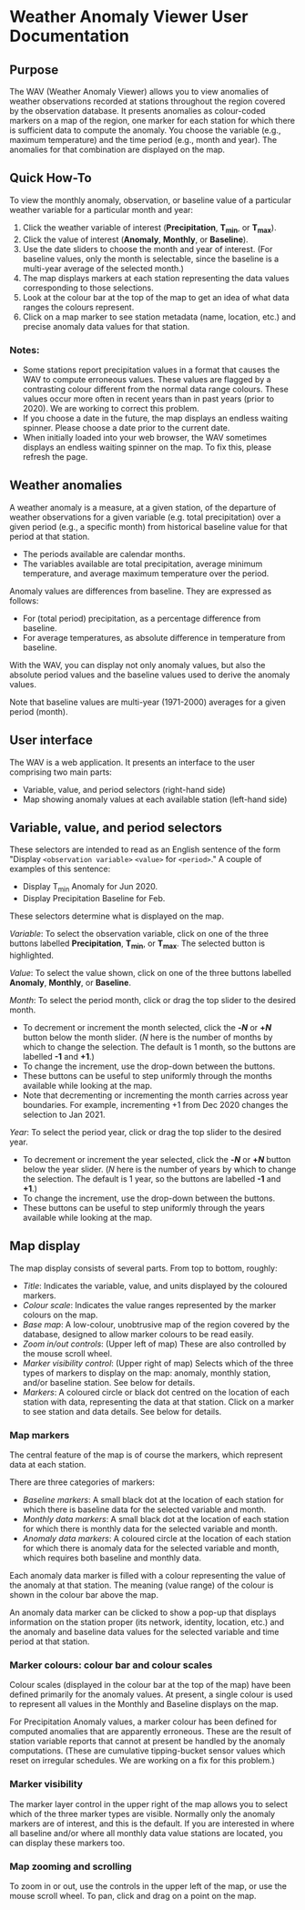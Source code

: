# Weather Anomaly Viewer User Documentation

## Purpose

The WAV (Weather Anomaly Viewer) allows you to view anomalies of weather observations recorded at stations throughout the region covered by the observation database. It presents anomalies as colour-coded markers on a map of the region, one marker for each station for which there is sufficient data to compute the anomaly. You choose the variable (e.g., maximum temperature) and the time period (e.g., month and year). The anomalies for that combination are displayed on the map.

## Quick How-To

To view the monthly anomaly, observation, or baseline value of a particular weather variable for a particular month and year:

1. Click the weather variable of interest (**Precipitation**, **T<sub>min</sub>**, or **T<sub>max</sub>**).
2. Click the value of interest (**Anomaly**, **Monthly**, or **Baseline**).
3. Use the date sliders to choose the month and year of interest. (For baseline values, only the month is selectable, since the baseline is a multi-year average of the selected month.)
4. The map displays markers at each station representing the data values corresponding to those selections.
5. Look at the colour bar at the top of the map to get an idea of what data ranges the colours represent.
6. Click on a map marker to see station metadata (name, location, etc.) and precise anomaly data values for that station.

### Notes:

- Some stations report precipitation values in a format that causes the WAV to compute erroneous values. These values are flagged by a contrasting colour different from the normal data range colours. These values occur more often in recent years than in past years (prior to 2020). We are working to correct this problem.
- If you choose a date in the future, the map displays an endless waiting spinner. Please choose a date prior to the current date.
- When initially loaded into your web browser, the WAV sometimes displays an endless waiting spinner on the map. To fix this, please refresh the page.

## Weather anomalies

A weather anomaly is a measure, at a given station, of the departure of weather observations for a given variable (e.g. total precipitation) over a given period (e.g., a specific month) from historical baseline value for that period at that station.
- The periods available are calendar months.
- The variables available are total precipitation, average minimum temperature, and average maximum temperature over the period.

Anomaly values are differences from baseline. They are expressed as follows:
- For (total period) precipitation, as a percentage difference from baseline.
- For average temperatures, as absolute difference in temperature from baseline.

With the WAV, you can display not only anomaly values, but also the absolute period values and the baseline values used to derive the anomaly values.

Note that baseline values are multi-year (1971-2000) averages for a given period (month).

## User interface

The WAV is a web application. It presents an interface to the user comprising two main parts:
- Variable, value, and period selectors (right-hand side)
- Map showing anomaly values at each available station (left-hand side)

## Variable, value, and period selectors

These selectors are intended to read as an English sentence of the form "Display `<observation variable>` `<value>` for `<period>`." A couple of examples of this sentence: 
- Display T<sub>min</sub> Anomaly for Jun 2020.
- Display Precipitation Baseline for Feb.

These selectors determine what is displayed on the map.

_Variable_: To select the observation variable, click on one of the three buttons labelled **Precipitation**, **T<sub>min</sub>**, or **T<sub>max</sub>**. The selected button is highlighted.

_Value_: To select the value shown, click on one of the three buttons labelled **Anomaly**, **Monthly**, or **Baseline**.

_Month_: To select the period month, click or drag the top slider to the desired month. 

- To decrement or increment the month selected, click the **-*N*** or **+*N*** button below the month slider. (_N_ here is the number of months by which to change the selection. The default is 1 month, so the buttons are labelled **-1** and **+1**.) 
- To change the increment, use the drop-down between the buttons. 
- These buttons can be useful to step uniformly through the months available while looking at the map. 
- Note that decrementing or incrementing the month carries across year boundaries. For example, incrementing +1 from Dec 2020 changes the selection to Jan 2021.

_Year_: To select the period year, click or drag the top slider to the desired year.

- To decrement or increment the year selected, click the **-*N*** or **+*N*** button below the year slider. (_N_ here is the number of years by which to change the selection. The default is 1 year, so the buttons are labelled **-1** and **+1**.)
- To change the increment, use the drop-down between the buttons. 
- These buttons can be useful to step uniformly through the years available while looking at the map.

## Map display

The map display consists of several parts. From top to bottom, roughly:

- _Title_: Indicates the variable, value, and units displayed by the coloured markers.
- _Colour scale_: Indicates the value ranges represented by the marker colours on the map.
- _Base map_: A low-colour, unobtrusive map of the region covered by the database, designed to allow marker colours to be read easily.
- _Zoom in/out controls_: (Upper left of map) These are also controlled by the mouse scroll wheel.
- _Marker visibility control_: (Upper right of map) Selects which of the three types of markers to display on the map: anomaly, monthly station, and/or baseline station. See below for details.
- _Markers_: A coloured circle or black dot centred on the location of each station with data, representing the data at that station. Click on a marker to see station and data details. See below for details.

### Map markers 

The central feature of the map is of course the markers, which represent data at each station.

There are three categories of markers:
- _Baseline markers_: A small black dot at the location of each station for which there is baseline data for the selected variable and month.
- _Monthly data markers_: A small black dot at the location of each station for which there is monthly data for the selected variable and month.
- _Anomaly data markers_: A coloured circle at the location of each station for which there is anomaly data for the selected variable and month, which requires both baseline and monthly data.

Each anomaly data marker is filled with a colour representing the value of the anomaly at that station. The meaning (value range) of the colour is shown in the colour bar above the map.

An anomaly data marker can be clicked to show a pop-up that displays information on the station proper (its network, identity, location, etc.) and the anomaly and baseline data values for the selected variable and time period at that station.

### Marker colours: colour bar and colour scales

Colour scales (displayed in the colour bar at the top of the map) have been defined primarily for the anomaly values. At present, a single colour is used to represent all values in the Monthly and Baseline displays on the map.

For Precipitation Anomaly values, a marker colour has been defined for computed anomalies that are apparently erroneous. These are the result of station variable reports that cannot at present be handled by the anomaly computations. (These are cumulative tipping-bucket sensor values which reset on irregular schedules. We are working on a fix for this problem.)

### Marker visibility

The marker layer control in the upper right of the map allows you to select which of the three marker types are visible. Normally only the anomaly markers are of interest, and this is the default. If you are interested in where all baseline and/or where all monthly data value stations are located, you can display these markers too.

### Map zooming and scrolling

To zoom in or out, use the controls in the upper left of the map, or use the mouse scroll wheel. To pan, click and drag on a point on the map.

